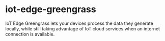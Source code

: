 # iot-edge-greengrass

IoT Edge Greengrass lets your devices process the data they generate locally, while still taking advantage of IoT cloud services when an internet connection is available. 
